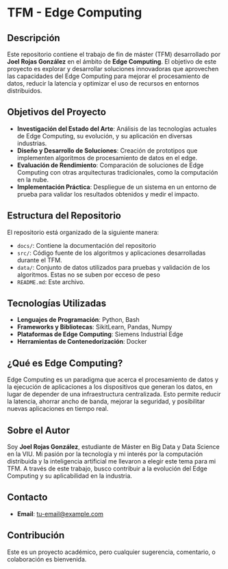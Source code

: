 # TFM - Edge Computing

## Descripción

Este repositorio contiene el trabajo de fin de máster (TFM) desarrollado por **Joel Rojas González** en el ámbito de **Edge Computing**. El objetivo de este proyecto es explorar y desarrollar soluciones innovadoras que aprovechen las capacidades del Edge Computing para mejorar el procesamiento de datos, reducir la latencia y optimizar el uso de recursos en entornos distribuidos.

## Objetivos del Proyecto

- **Investigación del Estado del Arte**: Análisis de las tecnologías actuales de Edge Computing, su evolución, y su aplicación en diversas industrias.
- **Diseño y Desarrollo de Soluciones**: Creación de prototipos que implementen algoritmos de procesamiento de datos en el edge.
- **Evaluación de Rendimiento**: Comparación de soluciones de Edge Computing con otras arquitecturas tradicionales, como la computación en la nube.
- **Implementación Práctica**: Despliegue de un sistema en un entorno de prueba para validar los resultados obtenidos y medir el impacto.

## Estructura del Repositorio

El repositorio está organizado de la siguiente manera:

- `docs/`: Contiene la documentación del repositorio
- `src/`: Código fuente de los algoritmos y aplicaciones desarrolladas durante el TFM.
- `data/`: Conjunto de datos utilizados para pruebas y validación de los algoritmos. Estas no se suben por ecceso de peso
- `README.md`: Este archivo.

## Tecnologías Utilizadas

- **Lenguajes de Programación**: Python, Bash
- **Frameworks y Bibliotecas**: SikitLearn, Pandas, Numpy
- **Plataformas de Edge Computing**: Siemens Industrial Edge
- **Herramientas de Contenedorización**: Docker

## ¿Qué es Edge Computing?

Edge Computing es un paradigma que acerca el procesamiento de datos y la ejecución de aplicaciones a los dispositivos que generan los datos, en lugar de depender de una infraestructura centralizada. Esto permite reducir la latencia, ahorrar ancho de banda, mejorar la seguridad, y posibilitar nuevas aplicaciones en tiempo real.

## Sobre el Autor

Soy **Joel Rojas González**, estudiante de Máster en Big Data y Data Science en la VIU. Mi pasión por la tecnología y mi interés por la computación distribuida y la inteligencia artificial me llevaron a elegir este tema para mi TFM. A través de este trabajo, busco contribuir a la evolución del Edge Computing y su aplicabilidad en la industria.

## Contacto

- **Email**: [tu-email@example.com](mailto:joel.rojas2398@gmail.com)

## Contribución

Este es un proyecto académico, pero cualquier sugerencia, comentario, o colaboración es bienvenida.